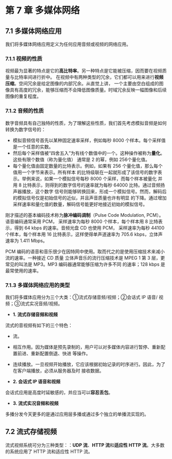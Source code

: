# 第 7 章 多媒体网络

## 7.1 多媒体网络应用

我们将多媒体网络应用定义为任何应用音频或视频的网络应用。    

### 7.1.1 视频的性质

视频最为显著的特点是它的**高比特率**。另一种特点是它能被压缩，因而要在视频质量与比特率间进行折中。
在视频中有两种类型的冗余，它们都可以用来进行**视频压缩**。空间冗余是给定图像的内部冗余。从直觉上讲，
一个主要由空白组成的图像具有高度的冗余，能够压缩而不会降低图像质量。时域冗余反映一幅图像和后续图像的重复程度。     

### 7.1.2 音频的性质

数字音频具有自己独特的性质，为了理解这些性质，我们首先考虑模拟音频是如何转换为数字信号的：    

+ 模拟音频信号首先以某种固定速率采样，例如每秒 8000 个样本。每个采样值是一个任意的实数。
+ 然后每个采样值被“四舍五入”为有线个数值中的一个。这种操作被称为**量化**。这些有限个数值（称为量化值）
通常是 2 的幂，例如 256个量化值。
+ 每个量化值由固定数量的比特表示。例如，如果有 256 个量化值，那么每个值用一个字节来表示。所有样本
的比特级联在一起就形成了该信号的数字表示。举例来说，如果一个模拟信号每秒 8000 个采样，而每个样本被量化
并用 8 比特表示，则得到的数字信号的速率就为每秒 64000 比特。通过音频扬声器播放，这个数字
信号则能够转换回来，形成一个模拟信号。然而，解码后的模拟信号仅是初始信号的近似，并且声音质量也许有明显
的下降。通过增加采样速率和量化值的数量，解码信号能更好地接近初始的模拟信号。     

刚才描述的基本编码技术称为**脉冲编码调制**（Pulse Code Modulation, PCM）。语音编码通常采用 PCM，
采样速率为每秒 8000 个样本，每个样本用 8 比特表示，得到 64 kbps 的速率。音频光盘 CD 也使用 PCM，
采样速率为每秒 44100 个样本，每个样本用 16 比特表示，这样使得单声道速率为 705.6 kbps，立体声
速率为 1.411 Mbps。    

PCM 编码的语音和音乐很少在因特网中使用。取而代之的是使用压缩技术来减小流的速率。一种接近 CD 质量
立体声音乐的流行压缩技术是 MPEG 1 第 3 层，更常见的叫法是 MP3。MP3 编码器通常能够压缩为许多不同
的速率；128 kbps 是最常使用的速率。     

### 7.1.3 多媒体网络应用的类型

我们将多媒体应用分为三个大类：①流式存储音频/视频；②会话式 IP 语音/ 视频；③流式实况音频/视频。      

+ **1. 流式存储音频和视频**     

流式的音视频有如下的三个特色：     

+ 流。
+ 相互作用。因为媒体是预先录制的，用户可以对多媒体内容进行暂停、重新配置前进、重新配置倒退、快进
等操作。
+ 连续播放。一旦视频开始播放，它应该根据初始记录的时序进行。因此，为了在客户端播放，必须从服务器及时
接收数据。   

+ **2. 会话式 IP 语音和视频** 


会话式应用是高度时延敏感的，并应当可以**容忍丢包**。    

+ **3. 流式实况音频和视频**     

多播分发今天更多的是通过应用层多播或通过多个独立的单播流实现的。      

## 7.2 流式存储视频

流式视频系统可分为三种类型：：**UDP 流**、**HTTP 流**和**适应性 HTTP 流**。大多数的系统应用了
HTTP 流和适应性 HTTP 流。      

